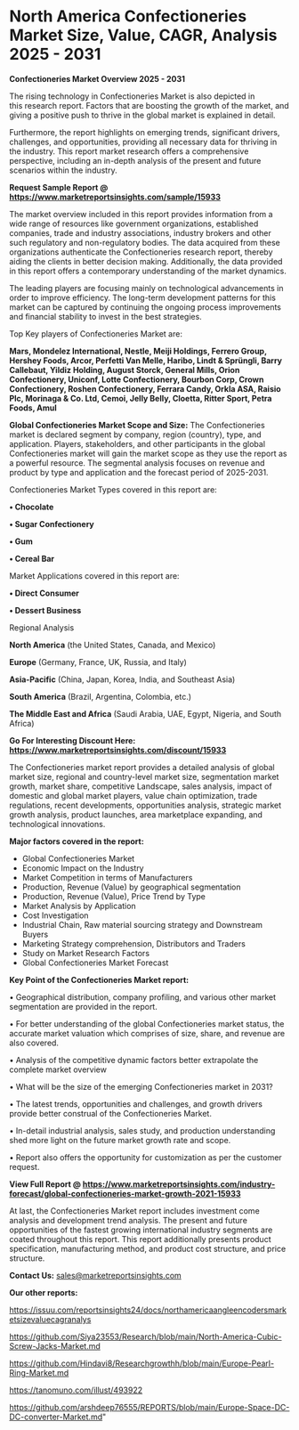 # North America Confectioneries Market Size, Value, CAGR, Analysis 2025 - 2031

<Strong> Confectioneries Market Overview 2025 - 2031</strong>

The rising technology in Confectioneries Market is also depicted in this research report. Factors that are boosting the growth of the market, and giving a positive push to thrive in the global market is explained in detail.

Furthermore, the report highlights on emerging trends, significant drivers, challenges, and opportunities, providing all necessary data for thriving in the industry. This report market research offers a comprehensive perspective, including an in-depth analysis of the present and future scenarios within the industry.

<strong>Request Sample Report @ <a href=https://www.marketreportsinsights.com/sample/15933>https://www.marketreportsinsights.com/sample/15933</a></strong>

The market overview included in this report provides information from a wide range of resources like government organizations, established companies, trade and industry associations, industry brokers and other such regulatory and non-regulatory bodies. The data acquired from these organizations authenticate the Confectioneries research report, thereby aiding the clients in better decision making. Additionally, the data provided in this report offers a contemporary understanding of the market dynamics.

The leading players are focusing mainly on technological advancements in order to improve efficiency. The long-term development patterns for this market can be captured by continuing the ongoing process improvements and financial stability to invest in the best strategies.

Top Key players of Confectioneries Market are:

<strong>Mars, Mondelez International, Nestle, Meiji Holdings, Ferrero Group, Hershey Foods, Arcor, Perfetti Van Melle, Haribo, Lindt & Sprüngli, Barry Callebaut, Yildiz Holding, August Storck, General Mills, Orion Confectionery, Uniconf, Lotte Confectionery, Bourbon Corp, Crown Confectionery, Roshen Confectionery, Ferrara Candy, Orkla ASA, Raisio Plc, Morinaga & Co. Ltd, Cemoi, Jelly Belly, Cloetta, Ritter Sport, Petra Foods, Amul</strong>

<strong><b>Global Confectioneries Market Scope and Size:</b></strong>
The Confectioneries market is declared segment by company, region (country), type, and application. Players, stakeholders, and other participants in the global Confectioneries market will gain the market scope as they use the report as a powerful resource. The segmental analysis focuses on revenue and product by type and application and the forecast period of 2025-2031.

Confectioneries Market Types covered in this report are:

<strong>• Chocolate

• Sugar Confectionery

• Gum

• Cereal Bar</strong>

Market Applications covered in this report are:

<strong>• Direct Consumer

• Dessert Business</strong> 

Regional Analysis

<strong>North America</strong> (the United States, Canada, and Mexico)

<strong>Europe</strong> (Germany, France, UK, Russia, and Italy)

<strong>Asia-Pacific</strong> (China, Japan, Korea, India, and Southeast Asia)

<strong>South America</strong> (Brazil, Argentina, Colombia, etc.)

<strong>The Middle East and Africa</strong> (Saudi Arabia, UAE, Egypt, Nigeria, and South Africa)

<strong>Go For Interesting Discount Here: <a href=https://www.marketreportsinsights.com/discount/15933>https://www.marketreportsinsights.com/discount/15933</a></strong>

The Confectioneries market report provides a detailed analysis of global market size, regional and country-level market size, segmentation market growth, market share, competitive Landscape, sales analysis, impact of domestic and global market players, value chain optimization, trade regulations, recent developments, opportunities analysis, strategic market growth analysis, product launches, area marketplace expanding, and technological innovations.

<strong><b>Major factors covered in the report:</b></strong>
<ul>
  <li>Global Confectioneries Market </li>
  <li>Economic Impact on the Industry</li>
  <li>Market Competition in terms of Manufacturers</li>
  <li>Production, Revenue (Value) by geographical segmentation</li>
  <li>Production, Revenue (Value), Price Trend by Type</li>
  <li>Market Analysis by Application</li>
  <li>Cost Investigation</li>
  <li>Industrial Chain, Raw material sourcing strategy and Downstream Buyers</li>
  <li>Marketing Strategy comprehension, Distributors and Traders</li>
  <li>Study on Market Research Factors</li>
  <li>Global Confectioneries Market Forecast</li>
</ul>

<strong><b>Key Point of the Confectioneries Market report:</b></strong>

• Geographical distribution, company profiling, and various other market segmentation are provided in the report.

• For better understanding of the global Confectioneries market status, the accurate market valuation which comprises of size, share, and revenue are also covered.

• Analysis of the competitive dynamic factors better extrapolate the complete market overview

• What will be the size of the emerging Confectioneries market in 2031?

• The latest trends, opportunities and challenges, and growth drivers provide better construal of the Confectioneries Market.

• In-detail industrial analysis, sales study, and production understanding shed more light on the future market growth rate and scope.

• Report also offers the opportunity for customization as per the customer request.

<strong><b>View Full Report @ <a href=https://www.marketreportsinsights.com/industry-forecast/global-confectioneries-market-growth-2021-15933>https://www.marketreportsinsights.com/industry-forecast/global-confectioneries-market-growth-2021-15933</a></b></strong>


At last, the Confectioneries Market report includes investment come analysis and development trend analysis. The present and future opportunities of the fastest growing international industry segments are coated throughout this report. This report additionally presents product specification, manufacturing method, and product cost structure, and price structure.

<strong>Contact Us:</strong>
sales@marketreportsinsights.com

<strong>Our other reports:</strong>

<a href=https://issuu.com/reportsinsights24/docs/northamericaangleencodersmarketsizevaluecagranalys>https://issuu.com/reportsinsights24/docs/northamericaangleencodersmarketsizevaluecagranalys</a>

<a href=https://github.com/Siya23553/Research/blob/main/North-America-Cubic-Screw-Jacks-Market.md>https://github.com/Siya23553/Research/blob/main/North-America-Cubic-Screw-Jacks-Market.md</a>

<a href=https://github.com/Hindavi8/Researchgrowthh/blob/main/Europe-Pearl-Ring-Market.md>https://github.com/Hindavi8/Researchgrowthh/blob/main/Europe-Pearl-Ring-Market.md</a>

<a href=https://tanomuno.com/illust/493922>https://tanomuno.com/illust/493922</a>

<a href=https://github.com/arshdeep76555/REPORTS/blob/main/Europe-Space-DC-DC-converter-Market.md>https://github.com/arshdeep76555/REPORTS/blob/main/Europe-Space-DC-DC-converter-Market.md</a>"
